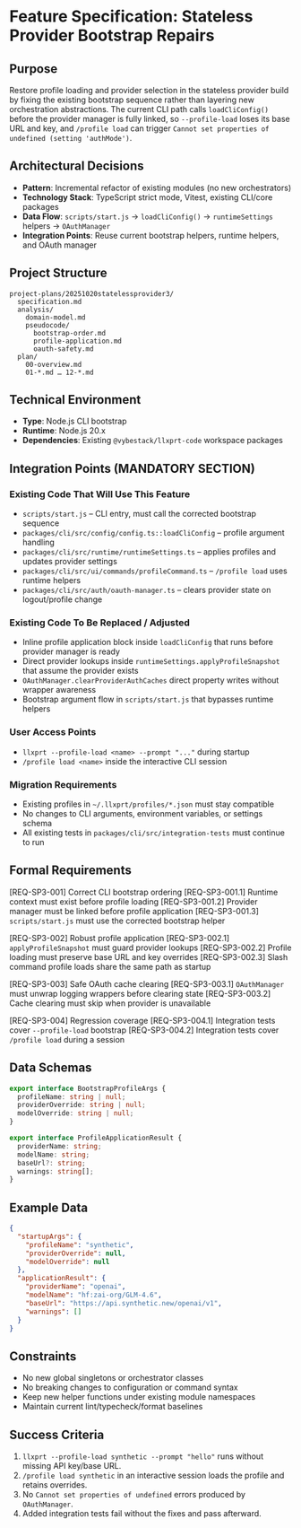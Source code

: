 # Feature Specification: Stateless Provider Bootstrap Repairs

## Purpose

Restore profile loading and provider selection in the stateless provider build by fixing the existing bootstrap sequence rather than layering new orchestration abstractions. The current CLI path calls `loadCliConfig()` before the provider manager is fully linked, so `--profile-load` loses its base URL and key, and `/profile load` can trigger `Cannot set properties of undefined (setting 'authMode')`.

## Architectural Decisions

- **Pattern**: Incremental refactor of existing modules (no new orchestrators)
- **Technology Stack**: TypeScript strict mode, Vitest, existing CLI/core packages
- **Data Flow**: `scripts/start.js` → `loadCliConfig()` → `runtimeSettings` helpers → `OAuthManager`
- **Integration Points**: Reuse current bootstrap helpers, runtime helpers, and OAuth manager

## Project Structure
```
project-plans/20251020statelessprovider3/
  specification.md
  analysis/
    domain-model.md
    pseudocode/
      bootstrap-order.md
      profile-application.md
      oauth-safety.md
  plan/
    00-overview.md
    01-*.md … 12-*.md
```

## Technical Environment
- **Type**: Node.js CLI bootstrap
- **Runtime**: Node.js 20.x
- **Dependencies**: Existing `@vybestack/llxprt-code` workspace packages

## Integration Points (MANDATORY SECTION)

### Existing Code That Will Use This Feature
- `scripts/start.js` – CLI entry, must call the corrected bootstrap sequence
- `packages/cli/src/config/config.ts::loadCliConfig` – profile argument handling
- `packages/cli/src/runtime/runtimeSettings.ts` – applies profiles and updates provider settings
- `packages/cli/src/ui/commands/profileCommand.ts` – `/profile load` uses runtime helpers
- `packages/cli/src/auth/oauth-manager.ts` – clears provider state on logout/profile change

### Existing Code To Be Replaced / Adjusted
- Inline profile application block inside `loadCliConfig` that runs before provider manager is ready
- Direct provider lookups inside `runtimeSettings.applyProfileSnapshot` that assume the provider exists
- `OAuthManager.clearProviderAuthCaches` direct property writes without wrapper awareness
- Bootstrap argument flow in `scripts/start.js` that bypasses runtime helpers

### User Access Points
- `llxprt --profile-load <name> --prompt "..."` during startup
- `/profile load <name>` inside the interactive CLI session

### Migration Requirements
- Existing profiles in `~/.llxprt/profiles/*.json` must stay compatible
- No changes to CLI arguments, environment variables, or settings schema
- All existing tests in `packages/cli/src/integration-tests` must continue to run

## Formal Requirements
[REQ-SP3-001] Correct CLI bootstrap ordering
  [REQ-SP3-001.1] Runtime context must exist before profile loading
  [REQ-SP3-001.2] Provider manager must be linked before profile application
  [REQ-SP3-001.3] `scripts/start.js` must use the corrected bootstrap helper

[REQ-SP3-002] Robust profile application
  [REQ-SP3-002.1] `applyProfileSnapshot` must guard provider lookups
  [REQ-SP3-002.2] Profile loading must preserve base URL and key overrides
  [REQ-SP3-002.3] Slash command profile loads share the same path as startup

[REQ-SP3-003] Safe OAuth cache clearing
  [REQ-SP3-003.1] `OAuthManager` must unwrap logging wrappers before clearing state
  [REQ-SP3-003.2] Cache clearing must skip when provider is unavailable

[REQ-SP3-004] Regression coverage
  [REQ-SP3-004.1] Integration tests cover `--profile-load` bootstrap
  [REQ-SP3-004.2] Integration tests cover `/profile load` during a session

## Data Schemas
```ts
export interface BootstrapProfileArgs {
  profileName: string | null;
  providerOverride: string | null;
  modelOverride: string | null;
}

export interface ProfileApplicationResult {
  providerName: string;
  modelName: string;
  baseUrl?: string;
  warnings: string[];
}
```

## Example Data
```json
{
  "startupArgs": {
    "profileName": "synthetic",
    "providerOverride": null,
    "modelOverride": null
  },
  "applicationResult": {
    "providerName": "openai",
    "modelName": "hf:zai-org/GLM-4.6",
    "baseUrl": "https://api.synthetic.new/openai/v1",
    "warnings": []
  }
}
```

## Constraints
- No new global singletons or orchestrator classes
- No breaking changes to configuration or command syntax
- Keep new helper functions under existing module namespaces
- Maintain current lint/typecheck/format baselines

## Success Criteria
1. `llxprt --profile-load synthetic --prompt "hello"` runs without missing API key/base URL.
2. `/profile load synthetic` in an interactive session loads the profile and retains overrides.
3. No `Cannot set properties of undefined` errors produced by `OAuthManager`.
4. Added integration tests fail without the fixes and pass afterward.
